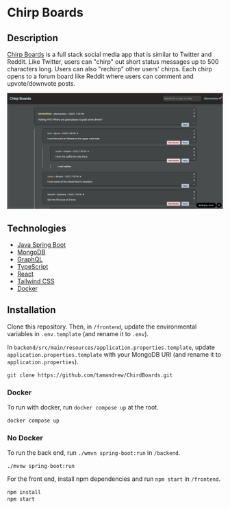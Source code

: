 # Chirp Boards

## Description
[Chirp Boards](https://chirpboards.web.app) is a full stack social media app that is similar to Twitter and Reddit. Like Twitter, users can "chirp" out short status messages up to 500 characters long. Users can also "rechirp" other users' chirps. Each chirp opens to a forum board like Reddit where users can comment and upvote/downvote posts.

![Demo Board](board.png)

## Technologies
- [Java Spring Boot](https://spring.io/projects/spring-boot)
- [MongoDB](https://www.mongodb.com/try/download/community)
- [GraphQL](https://graphql.org/)
- [TypeScript](https://www.typescriptlang.org/download)
- [React](https://reactjs.org/docs/getting-started.html)
- [Tailwind CSS](https://tailwindcss.com/docs/guides/create-react-app)
- [Docker](https://docs.docker.com/get-docker/)

## Installation
Clone this repository. Then, in `/frontend`, update the environmental variables in `.env.template` (and rename it to `.env`). 

In `backend/src/main/resources/application.properties.template`, update `application.properties.template` with your MongoDB URI (and rename it to `application.properties`). 

```
git clone https://github.com/tamandrew/ChirdBoards.git
```

### Docker
To run with docker, run `docker compose up` at the root. 
```
docker compose up
```


### No Docker
To run the back end, run `./wmvn spring-boot:run` in `/backend`.

```
./mvnw spring-boot:run
```


For the front end, install npm dependencies and run ```npm start``` in `/frontend`.
```
npm install
npm start
```
